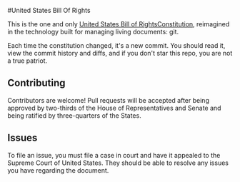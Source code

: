 #United States Bill Of Rights
 
This is the one and only [United States Bill of RightsConstitution](rights.md),
reimagined in the technology built for managing living documents: git.

Each time the constitution changed, it's a new commit.
You should read it, view the commit history and diffs,
and if you don't star this repo, you are not a true patriot.


## Contributing

Contributors are welcome! Pull requests will be accepted after being approved
by two-thirds of the House of Representatives and Senate and being ratified by three-quarters of
the States.

## Issues

To file an issue, you must file a case in court and have it appealed
to the Supreme Court of United States. They should be able to resolve any issues you
have regarding the document.
